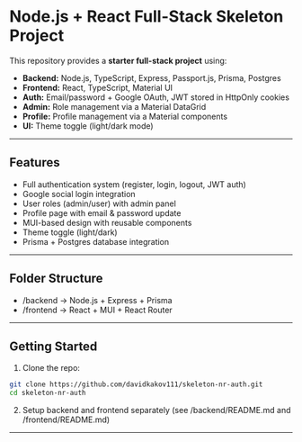 # Node.js + React Full-Stack Skeleton Project

This repository provides a **starter full-stack project** using:

- **Backend:** Node.js, TypeScript, Express, Passport.js, Prisma, Postgres
- **Frontend:** React, TypeScript, Material UI
- **Auth:** Email/password + Google OAuth, JWT stored in HttpOnly cookies
- **Admin:** Role management via a Material DataGrid
- **Profile:** Profile management via a Material components
- **UI:** Theme toggle (light/dark mode)

---

## Features

- Full authentication system (register, login, logout, JWT auth)
- Google social login integration
- User roles (admin/user) with admin panel
- Profile page with email & password update
- MUI-based design with reusable components
- Theme toggle (light/dark)
- Prisma + Postgres database integration

---

## Folder Structure

- /backend → Node.js + Express + Prisma
- /frontend → React + MUI + React Router

---

## Getting Started

1. Clone the repo:

```bash
git clone https://github.com/davidkakov111/skeleton-nr-auth.git
cd skeleton-nr-auth
```

2. Setup backend and frontend separately (see /backend/README.md and /frontend/README.md)

---
